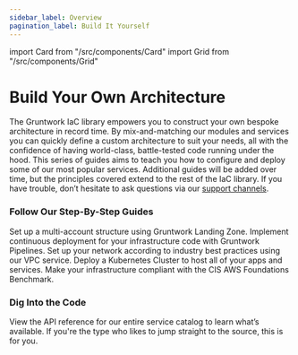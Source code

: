 ```yaml
---
sidebar_label: Overview
pagination_label: Build It Yourself
---
```


import Card from "/src/components/Card"
import Grid from "/src/components/Grid"

# Build Your Own Architecture

The Gruntwork IaC library empowers you to construct your own bespoke architecture in record time. By mix-and-matching our modules and services you can quickly define a custom architecture to suit your needs, all with the confidence of having world-class, battle-tested code running under the hood. This series of guides aims to teach you how to configure and deploy some of our most popular services. Additional guides will be added over time, but the principles covered extend to the rest of the IaC library. If you have trouble, don’t hesitate to ask questions via our [support channels](/docs/guides/support).

### Follow Our Step-By-Step Guides

<Grid>
  <Card
    title="Set Up Your AWS Accounts"
    href="/docs/guides/build-it-yourself/landing-zone/intro/what-youll-learn-in-this-guide"
  >
    Set up a multi-account structure using Gruntwork Landing Zone.
  </Card>
  <Card
  	title="Configure a CI/CD Pipeline"
  	href="/docs/guides/build-it-yourself/pipelines/intro/what-youll-learn-in-this-guide"
  >
    Implement continuous deployment for your infrastructure code with Gruntwork
    Pipelines.
  </Card>
  <Card
    title="Deploy a VPC"
    href="/docs/guides/build-it-yourself/vpc/intro/what-youll-learn-in-this-guide"
  >
    Set up your network according to industry best practices using our VPC service.
  </Card>
  <Card
    title="Deploy a Kubernetes Cluster"
    href="/docs/guides/build-it-yourself/kubernetes-cluster/intro/what-youll-learn-in-this-guide"
  >
    Deploy a Kubernetes Cluster to host all of your apps and services.
  </Card>
  <Card
    title="Acheive Compliance"
    href="/docs/guides/build-it-yourself/achieve-compliance/intro/what-youll-learn-in-this-guide"
  >
    Make your infrastructure compliant with the CIS AWS Foundations Benchmark.
  </Card>
</Grid>

### Dig Into the Code

<Grid cols={2}>
  <Card title="Browse Services" href="/docs/reference/services/intro">
    View the API reference for our entire service catalog to learn what’s
    available.
  </Card>
  <Card
    title="View the Code in GitHub"
    href="https://github.com/orgs/gruntwork-io/repositories"
  >
    If you're the type who likes to jump straight to the source, this is for
    you.
  </Card>
</Grid>
